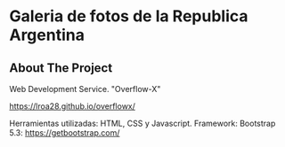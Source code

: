 # Galeria de fotos de la Republica Argentina
<!-- ABOUT THE PROJECT -->
## About The Project

Web Development Service. "Overflow-X"

https://lroa28.github.io/overflowx/

Herramientas utilizadas: HTML, CSS y Javascript. 
Framework: Bootstrap 5.3: https://getbootstrap.com/


